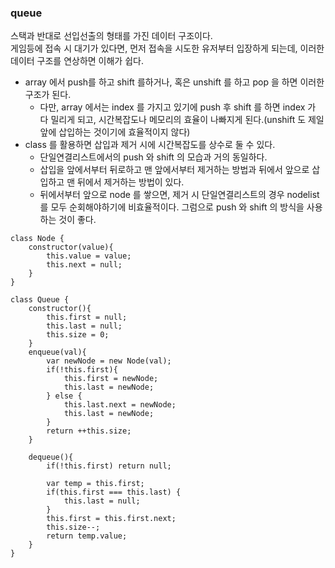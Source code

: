 ### queue
스택과 반대로 선입선출의 형태를 가진 데이터 구조이다.   
게임등에 접속 시 대기가 있다면, 먼저 접속을 시도한 유저부터 입장하게 되는데, 이러한 데이터 구조를 연상하면 이해가 쉽다.  

- array 에서 push를 하고 shift 를하거나, 혹은 unshift 를 하고 pop 을 하면 이러한 구조가 된다. 
  - 다만, array 에서는 index 를 가지고 있기에 push 후 shift 를 하면 index 가 다 밀리게 되고, 시간복잡도나 메모리의 효율이 나빠지게 된다.(unshift 도 제일 앞에 삽입하는 것이기에 효율적이지 않다)
- class 를 활용하면 삽입과 제거 시에 시간복잡도를 상수로 둘 수 있다. 
  - 단일연결리스트에서의 push 와 shift 의 모습과 거의 동일하다.
  - 삽입을 앞에서부터 뒤로하고 맨 앞에서부터 제거하는 방법과 뒤에서 앞으로 삽입하고 맨 뒤에서 제거하는 방법이 있다.
  - 뒤에서부터 앞으로 node 를 쌓으면, 제거 시 단일연결리스트의 경우 nodelist 를 모두 순회해야하기에 비효율적이다. 그럼으로 push 와 shift 의 방식을 사용하는 것이 좋다.

```
class Node {
    constructor(value){
        this.value = value;
        this.next = null;
    }
}

class Queue {
    constructor(){
        this.first = null;
        this.last = null;
        this.size = 0;
    }
    enqueue(val){
        var newNode = new Node(val);
        if(!this.first){
            this.first = newNode;
            this.last = newNode;
        } else {
            this.last.next = newNode;
            this.last = newNode;
        }
        return ++this.size;
    }

    dequeue(){
        if(!this.first) return null;

        var temp = this.first;
        if(this.first === this.last) {
            this.last = null;
        }
        this.first = this.first.next;
        this.size--;
        return temp.value;
    }
}
```
